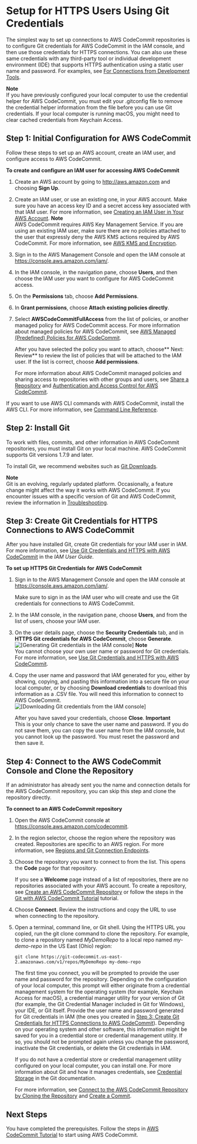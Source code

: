 # Setup for HTTPS Users Using Git Credentials<a name="setting-up-gc"></a>

The simplest way to set up connections to AWS CodeCommit repositories is to configure Git credentials for AWS CodeCommit in the IAM console, and then use those credentials for HTTPS connections\. You can also use these same credentials with any third\-party tool or individual development environment \(IDE\) that supports HTTPS authentication using a static user name and password\. For examples, see [For Connections from Development Tools](setting-up-ide.md)\.

**Note**  
If you have previously configured your local computer to use the credential helper for AWS CodeCommit, you must edit your \.gitconfig file to remove the credential helper information from the file before you can use Git credentials\. If your local computer is running macOS, you might need to clear cached credentials from Keychain Access\.

## Step 1: Initial Configuration for AWS CodeCommit<a name="setting-up-gc-account"></a>

Follow these steps to set up an AWS account, create an IAM user, and configure access to AWS CodeCommit\. 

**To create and configure an IAM user for accessing AWS CodeCommit**

1. Create an AWS account by going to [http://aws\.amazon\.com](http://aws.amazon.com) and choosing **Sign Up**\.

1. Create an IAM user, or use an existing one, in your AWS account\. Make sure you have an access key ID and a secret access key associated with that IAM user\. For more information, see [Creating an IAM User in Your AWS Account](http://docs.aws.amazon.com/IAM/latest/UserGuide/Using_SettingUpUser.html)\.
**Note**  
AWS CodeCommit requires AWS Key Management Service\. If you are using an existing IAM user, make sure there are no policies attached to the user that expressly deny the AWS KMS actions required by AWS CodeCommit\. For more information, see [AWS KMS and Encryption](encryption.md)\.

1. Sign in to the AWS Management Console and open the IAM console at [https://console\.aws\.amazon\.com/iam/](https://console.aws.amazon.com/iam/)\.

1. In the IAM console, in the navigation pane, choose **Users**, and then choose the IAM user you want to configure for AWS CodeCommit access\.

1. On the **Permissions** tab, choose **Add Permissions**\. 

1. In **Grant permissions**, choose **Attach existing policies directly**\.

1. Select **AWSCodeCommitFullAccess** from the list of policies, or another managed policy for AWS CodeCommit access\. For more information about managed policies for AWS CodeCommit, see [AWS Managed \(Predefined\) Policies for AWS CodeCommit](auth-and-access-control-iam-identity-based-access-control.md#managed-policies)\.

   After you have selected the policy you want to attach, choose** Next: Review** to review the list of policies that will be attached to the IAM user\. If the list is correct, choose **Add permissions**\.

    For more information about AWS CodeCommit managed policies and sharing access to repositories with other groups and users, see [Share a Repository](how-to-share-repository.md) and [Authentication and Access Control for AWS CodeCommit](auth-and-access-control.md)\.

If you want to use AWS CLI commands with AWS CodeCommit, install the AWS CLI\. For more information, see [Command Line Reference](cmd-ref.md)\.

## Step 2: Install Git<a name="setting-up-gc-install-git"></a>

To work with files, commits, and other information in AWS CodeCommit repositories, you must install Git on your local machine\. AWS CodeCommit supports Git versions 1\.7\.9 and later\.

To install Git, we recommend websites such as [Git Downloads](http://git-scm.com/downloads)\.

**Note**  
Git is an evolving, regularly updated platform\. Occasionally, a feature change might affect the way it works with AWS CodeCommit\. If you encounter issues with a specific version of Git and AWS CodeCommit, review the information in [Troubleshooting](troubleshooting.md)\.

## Step 3: Create Git Credentials for HTTPS Connections to AWS CodeCommit<a name="setting-up-gc-iam"></a>

After you have installed Git, create Git credentials for your IAM user in IAM\. For more information, see [Use Git Credentials and HTTPS with AWS CodeCommit](http://docs.aws.amazon.com/IAM/latest/UserGuide/id_credentials_ssh-keys.html#git-credentials-code-commit) in the *IAM User Guide*\.

**To set up HTTPS Git Credentials for AWS CodeCommit**

1. Sign in to the AWS Management Console and open the IAM console at [https://console\.aws\.amazon\.com/iam/](https://console.aws.amazon.com/iam/)\.

   Make sure to sign in as the IAM user who will create and use the Git credentials for connections to AWS CodeCommit\.

1. In the IAM console, in the navigation pane, choose **Users**, and from the list of users, choose your IAM user\. 

1. On the user details page, choose the **Security Credentials** tab, and in **HTTPS Git credentials for AWS CodeCommit**, choose **Generate**\.  
![\[Generating Git credentials in the IAM console\]](http://docs.aws.amazon.com/codecommit/latest/userguide/images/codecommit-iam-gc1.png)
**Note**  
You cannot choose your own user name or password for Git credentials\. For more information, see [Use Git Credentials and HTTPS with AWS CodeCommit](http://docs.aws.amazon.com/IAM/latest/UserGuide/id_credentials_ssh-keys.html#git-credentials-code-commit)\.

1. Copy the user name and password that IAM generated for you, either by showing, copying, and pasting this information into a secure file on your local computer, or by choosing **Download credentials** to download this information as a \.CSV file\. You will need this information to connect to AWS CodeCommit\.  
![\[Downloading Git credentials from the IAM console\]](http://docs.aws.amazon.com/codecommit/latest/userguide/images/codecommit-iam-gc2.png)

   After you have saved your credentials, choose **Close**\.
**Important**  
This is your only chance to save the user name and password\. If you do not save them, you can copy the user name from the IAM console, but you cannot look up the password\. You must reset the password and then save it\.

## Step 4: Connect to the AWS CodeCommit Console and Clone the Repository<a name="setting-up-gc-connect-console"></a>

If an administrator has already sent you the name and connection details for the AWS CodeCommit repository, you can skip this step and clone the repository directly\.

**To connect to an AWS CodeCommit repository**

1. Open the AWS CodeCommit console at [https://console\.aws\.amazon\.com/codecommit](https://console.aws.amazon.com/codecommit)\.

1. In the region selector, choose the region where the repository was created\. Repositories are specific to an AWS region\. For more information, see [Regions and Git Connection Endpoints](regions.md)\.

1. Choose the repository you want to connect to from the list\. This opens the **Code** page for that repository\.

    If you see a **Welcome** page instead of a list of repositories, there are no repositories associated with your AWS account\. To create a repository, see [Create an AWS CodeCommit Repository](how-to-create-repository.md) or follow the steps in the [Git with AWS CodeCommit Tutorial](getting-started.md) tutorial\.

1. Choose **Connect**\. Review the instructions and copy the URL to use when connecting to the repository\.

1. Open a terminal, command line, or Git shell\. Using the HTTPS URL you copied, run the git clone command to clone the repository\. For example, to clone a repository named *MyDemoRepo* to a local repo named *my\-demo\-repo* in the US East \(Ohio\) region:

   ```
   git clone https://git-codecommit.us-east-2.amazonaws.com/v1/repos/MyDemoRepo my-demo-repo
   ```

   The first time you connect, you will be prompted to provide the user name and password for the repository\. Depending on the configuration of your local computer, this prompt will either originate from a credential management system for the operating system \(for example, Keychain Access for macOS\), a credential manager utility for your version of Git \(for example, the Git Credential Manager included in Git for Windows\), your IDE, or Git itself\. Provide the user name and password generated for Git credentials in IAM \(the ones you created in [Step 3: Create Git Credentials for HTTPS Connections to AWS CodeCommit](#setting-up-gc-iam)\)\. Depending on your operating system and other software, this information might be saved for you in a credential store or credential management utility\. If so, you should not be prompted again unless you change the password, inactivate the Git credentials, or delete the Git credentials in IAM\.

   If you do not have a credential store or credential management utility configured on your local computer, you can install one\. For more information about Git and how it manages credentials, see [Credential Storage](https://git-scm.com/book/en/v2/Git-Tools-Credential-Storage) in the Git documentation\.

   For more information, see [Connect to the AWS CodeCommit Repository by Cloning the Repository](how-to-connect.md#how-to-connect-http) and [Create a Commit](how-to-create-commit.md)\.

## Next Steps<a name="setting-up-gc-next-step"></a>

You have completed the prerequisites\. Follow the steps in [AWS CodeCommit Tutorial](getting-started-cc.md) to start using AWS CodeCommit\.